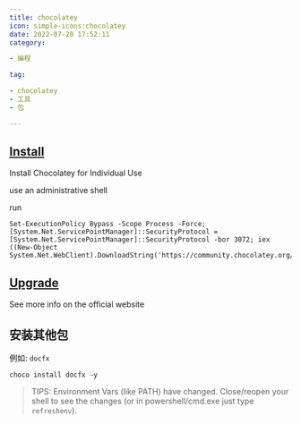 ```yaml
---  
title: chocolatey
icon: simple-icons:chocolatey
date: 2022-07-20 17:52:11
category:

- 编程

tag:

- chocolatey
- 工具
- 包

---
```



## [Install]

Install Chocolatey for Individual Use

use an administrative shell

run

```shell
Set-ExecutionPolicy Bypass -Scope Process -Force; [System.Net.ServicePointManager]::SecurityProtocol = [System.Net.ServicePointManager]::SecurityProtocol -bor 3072; iex ((New-Object System.Net.WebClient).DownloadString('https://community.chocolatey.org/install.ps1'))
```

## [Upgrade]

See more info on the official website

## 安装其他包

例如: `docfx`

```shell
choco install docfx -y
```

> TIPS:
Environment Vars (like PATH) have changed. Close/reopen your shell to
see the changes (or in powershell/cmd.exe just type `refreshenv`).

[Install]: https://chocolatey.org/install
[Upgrade]: https://docs.chocolatey.org/en-us/getting-started#upgrade

